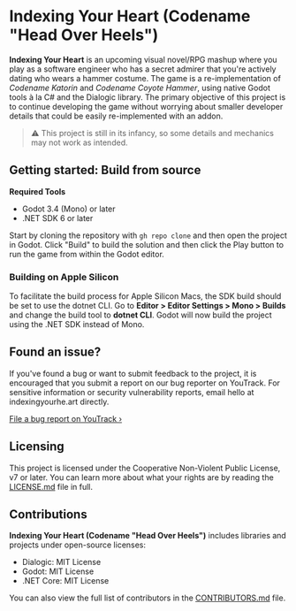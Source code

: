 # Indexing Your Heart (Codename "Head Over Heels")

**Indexing Your Heart** is an upcoming visual novel/RPG mashup where you play as a software
engineer who has a secret admirer that you're actively dating who wears a hammer costume. The game
is a re-implementation of _Codename Katorin_ and _Codename Coyote Hammer_, using native Godot tools
à la C# and the Dialogic library. The primary objective of this project is to continue developing
the game without worrying about smaller developer details that could be easily re-implemented with
an addon.

> :warning: This project is still in its infancy, so some details and mechanics may not work as
> intended.

## Getting started: Build from source

**Required Tools**

- Godot 3.4 (Mono) or later
- .NET SDK 6 or later

Start by cloning the repository with `gh repo clone` and then open the project in Godot. Click
"Build" to build the solution and then click the Play button to run the game from within the Godot
editor.

### Building on Apple Silicon

To facilitate the build process for Apple Silicon Macs, the SDK build should be set to use the
dotnet CLI. Go to **Editor > Editor Settings > Mono > Builds** and change the build tool to
**dotnet CLI**. Godot will now build the project using the .NET SDK instead of Mono.

## Found an issue?

If you've found a bug or want to submit feedback to the project, it is encouraged that you submit a
report on our bug reporter on YouTrack. For sensitive information or security vulnerability reports,
email hello at indexingyourhe.art directly.

[File a bug report on YouTrack &rsaquo;][youtrack]

## Licensing

This project is licensed under the Cooperative Non-Violent Public License, v7 or later. You can
learn more about what your rights are by reading the [LICENSE.md](./LICENSE.md) file in full.

## Contributions

**Indexing Your Heart (Codename "Head Over Heels")** includes libraries and projects under
open-source licenses:

- Dialogic: MIT License
- Godot: MIT License
- .NET Core: MIT License

You can also view the full list of contributors in the [CONTRIBUTORS.md](./CONTRIBUTORS.md) file.

[youtrack]: https://youtrack.marquiskurt.net/youtrack/newIssue?project=HOH
